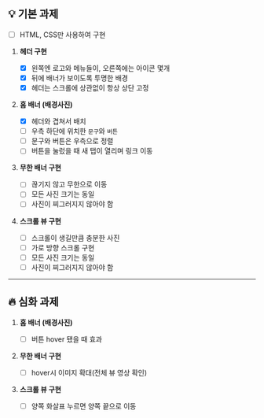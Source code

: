 ## 💡 기본 과제

- [ ] HTML, CSS만 사용하여 구현

1. **헤더 구현**

   - [x] 왼쪽엔 로고와 메뉴들이, 오른쪽에는 아이콘 몇개
   - [x] 뒤에 배너가 보이도록 투명한 배경
   - [x] 헤더는 스크롤에 상관없이 항상 상단 고정

2. **홈 배너 (배경사진)**

   - [x] 헤더와 겹쳐서 배치
   - [ ] 우측 하단에 위치한 `문구`와 `버튼`
   - [ ] 문구와 버튼은 우측으로 정렬
   - [ ] 버튼을 눌렀을 때 새 탭이 열리며 링크 이동

3. **무한 배너 구현**

   - [ ] 끊기지 않고 무한으로 이동
   - [ ] 모든 사진 크기는 동일
   - [ ] 사진이 찌그러지지 않아야 함

4. **스크롤 뷰 구현**

   - [ ] 스크롤이 생길만큼 충분한 사진
   - [ ] 가로 방향 스크롤 구현
   - [ ] 모든 사진 크기는 동일
   - [ ] 사진이 찌그러지지 않아야 함

---

## 🔥 심화 과제

1. **홈 배너 (배경사진)**

   - [ ] 버튼 hover 됐을 때 효과

2. **무한 배너 구현**

   - [ ] hover시 이미지 확대(전체 뷰 영상 확인)

3. **스크롤 뷰 구현**

   - [ ] 양쪽 화살표 누르면 양쪽 끝으로 이동
